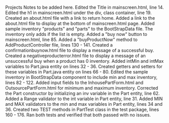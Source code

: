 Projects Notes to be added here.
Edited the Title in mainscreen.html, line 14.
Edited the h1 in mainscreen.html under the div, class container, line 19.
Created an about.html file with a link to return home.
Added a link to the about.html file to display at the bottom of mainscreen.html page.
Added sample inventory "products" and "parts" to the BootStrapData file. The inventory only adds if the list is empty.
Added a "buy now" button to mainscreen.html, line 85.
Added a "buyProductNow" method to AddProductController file, lines 130 - 141.
Created a confirmationbuynow.html file to display a message of a successful buy.
Created a negativeproducterror.html file to display a message of an unsuccessful buy when a product has 0 inventory.
Added intMin and intMax variables to Part.java entity on lines 32 - 36.
Created getters and setters for these variables in Part.java entity on lines 66 - 80.
Edited the sample inventory in BootStrapData component to include min and max inventory, lines 82 - 122.
Added input fields to the InhousePartForm.html and OutsourcePartForm.html for minimum and maximum inventory.
Corrected the Part constructor by initializing an inv variable in the Part entity, line 62.
Added a Range validator to the int variable in Part entity, line 31.
Added MIN and MAX validators to the min and max variables in Part entity, lines 34 and 36.
Created two TEST methods in PartTest class in the test package, lines 160 - 176.
Ran both tests and verified that both passed with no issues.